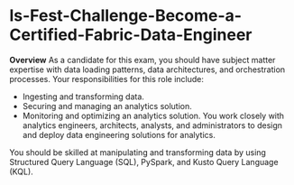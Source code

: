# ls-Fest-Challenge-Become-a-Certified-Fabric-Data-Engineer
**Overview**
As a candidate for this exam, you should have subject matter expertise with data loading patterns, data architectures, and orchestration processes. Your responsibilities for this role include:

- Ingesting and transforming data.
- Securing and managing an analytics solution.
- Monitoring and optimizing an analytics solution.
You work closely with analytics engineers, architects, analysts, and administrators to design and deploy data engineering solutions for analytics.

You should be skilled at manipulating and transforming data by using Structured Query Language (SQL), PySpark, and Kusto Query Language (KQL).

